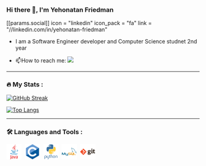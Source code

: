 ### Hi there 👋, I'm Yehonatan Friedman


<!-- <div id="badges">
  <a href="www.linkedin.com/in/yehonatan-friedman-7ab780277/">
    <img src="https://img.shields.io/badge/LinkedIn-blue?style=for-the-badge&logo=linkedin&logoColor=white" alt="LinkedIn Badge"/>
  </a>

</div> -->


 [[params.social]]
    icon = "linkedin"
    icon_pack = "fa"
    link = "//linkedin.com/in/yehonatan-friedman"

- I am a Software Engineer developer and Computer Science studnet 2nd year

- :mailbox:How to reach me: [   <a href="mailto:yonatanfr10@gmail.com">
    <img src="https://img.shields.io/badge/Gmail-D14836?style=for-the-badge&logo=gmail&logoColor=white"/>
  </a>](https://mail.google.com/mail/u/0/?tab=rm#sent?compose=CllgCJTHWDJPbghKZdzBvqKLvNkQLhSPqHqJgnfrMwVTGHbSqtJdxBMWkkxTNrcVDVcwdcWKGjV)





---

### :fire: My Stats :

<!-- ![Top Langs](https://github-readme-stats.vercel.app/api?username=YehonatanFr&theme=algolia&show_icons=true) -->
 
 [![GitHub Streak](http://github-readme-streak-stats.herokuapp.com?user=YehonatanFr&theme=dark&background=000000)](https://git.io/streak-stats)

[![Top Langs](https://github-readme-stats.vercel.app/api/top-langs/?username=YehonatanFr&hide=shell&theme=dark&background=000000&hide_progress=true)](https://github.com/anuraghazra/github-readme-stats)

---

### :hammer_and_wrench: Languages and Tools :

<div>
  <img src="https://github.com/devicons/devicon/blob/master/icons/java/java-original-wordmark.svg" title="Java" alt="Java" width="40" height="40"/>&nbsp;
 <img src="https://github.com/devicons/devicon/blob/master/icons/c/c-original.svg" title="C" alt="C" width="40" height="40"/>&nbsp;
  <img src="https://github.com/devicons/devicon/blob/master/icons/python/python-original-wordmark.svg" title="Python" alt="React" width="40" height="40"/>&nbsp;
  <img src="https://github.com/devicons/devicon/blob/master/icons/mysql/mysql-original-wordmark.svg" title="MySQL"  alt="MySQL" width="40" height="40"/>&nbsp;
  <img src="https://github.com/devicons/devicon/blob/master/icons/git/git-original-wordmark.svg" title="Git" **alt="Git" width="40" height="40"/>
</div>

<img src="https://komarev.com/ghpvc/?username=YehonatanFr&style=flat-square&color=blue" alt=""/>

<!--
**YehonatanFr/YehonatanFr** is a ✨ _special_ ✨ repository because its `README.md` (this file) appears on your GitHub profile.

Here are some ideas to get you started:

- 🔭 I’m currently working on ...
- 🌱 I’m currently learning ...
- 👯 I’m looking to collaborate on ...
- 🤔 I’m looking for help with ...
- 💬 Ask me about ...
- 📫 How to reach me: ...
- 😄 Pronouns: ...
- ⚡ Fun fact: ...
-->
